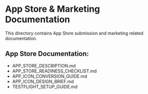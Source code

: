 # App Store & Marketing Documentation

This directory contains App Store submission and marketing related documentation.

## App Store Documentation:
- APP_STORE_DESCRIPTION.md
- APP_STORE_READINESS_CHECKLIST.md
- APP_ICON_CONVERSION_GUIDE.md
- APP_ICON_DESIGN_BRIEF.md
- TESTFLIGHT_SETUP_GUIDE.md
